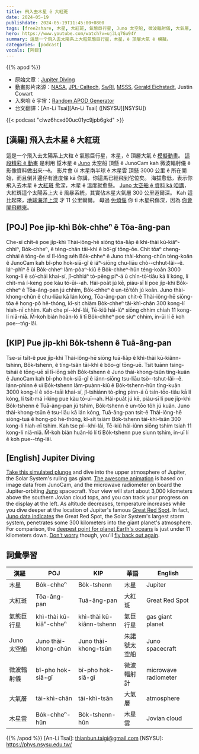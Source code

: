 ```yaml
---
title: 飛入去木星 ê 大紅斑
date: 2024-05-19
publishdate: 2024-05-19T11:45:00+0800
tags: [free2share, 木星, 大紅斑, 氣態巨行星, Juno 太空船, 微波輻射儀, 大氣層, 木星雲]
hero: https://www.youtube.com/watch?v=uj3Lq7Gu94Y
summary: 這是一个飛入去太陽系上大粒氣態巨行星，木星，ê 頂層大氣 ê 模擬。
categories: [podcast]
vocals: [阿錕]
---
```


{{% apod %}}

- 原始文章：[Jupiter Diving](https://apod.nasa.gov/apod/ap240519.html)
- 動畫影片來源：[NASA](https://www.nasa.gov/), [JPL-Caltech](https://www.jpl.nasa.gov/), [SwRI](https://www.swri.org/), [MSSS](https://www.msss.com/), [Gerald Eichstadt](https://www.planetary.org/profiles/gerald-eichstdt), Justin Cowart
- 入來咱 ê 宇宙：[Random APOD Generator](https://apod.nasa.gov/apod/random_apod.html)
- 台文翻譯：[An-Li Tsai][An-Li Tsai] ([NSYSU][NSYSU])

{{< podcast "clwz6hcxd00uc01yc9jpb6gkd" >}}

## [漢羅] 飛入去木星 ê 大紅斑
這是一个飛入去太陽系上大粒 ê 氣態巨行星，木星，ê 頂層大氣 ê [模擬動畫][Take this simulated plunge]。
[這段精彩 ê 動畫][The awesome animation] 是利用 踅木星 ê [Juno][Juno] 太空船 頂懸 ê JunoCam kah 微波輻射儀 ê 影像資料做出來--ê。
影片會 ùi 木星南半球 ê 木星雲 頂懸 3000 公里 ê 所在開始，而且倒爿邊仔有進度條 kā 你講，你這馬已經飛到佗位矣。
海拔愈低，表示你飛入去木星 ê [大紅斑][Great Red Spot] 愈深，木星 ê 溫度就愈懸。
[Juno 太空船 ê 資料 kā 咱講][Juno data indicates]，大紅斑這个太陽系上大 ê 風暴系統，其實佔木星大氣層 300 公里遐爾深。
Kah 這比起來，[地球海洋上深][deepest point for planet Earth's oceans] 才 11 公里爾爾。
毋過 [免煩惱][Don't worry] 你 tī 木星飛傷深，因為 [你會閣飛轉來][fly back out again]。

## [POJ] Poe ji̍p-khì Bo̍k-chheⁿ ê Tōa-âng-pan
Che-sī chi̍t-ê poe ji̍p-khì Thài-iông-hē siōng tōa-lia̍p ê khì-thài kū-kiâⁿ-chhiⁿ, Bo̍k-chheⁿ, ê téng-chân tāi-khì ê bô͘-gí tōng-ōe.
Chit tōaⁿ cheng-chhái ê tōng-ōe sī lī-iōng se̍h Bo̍k-chheⁿ ê Juno thài-khong-chûn téng-koân ê JunoCam kah bî-pho hok-siā-gî ê iáⁿ-siōng chu-liāu chò--chhut-lâi--ê.
Iáⁿ-phìⁿ ē ùi Bo̍k-chheⁿ lâm-pòaⁿ-kiû ê Bo̍k-chheⁿ-hûn téng-koân 3000 kong-lí ê só͘-chāi khai-sí, jî-chhiáⁿ tò-pêng piⁿ-á ū chìn-tō͘-tiâu kā lí kóng, lí chit-má í-keng poe kàu tó-ūi--ah.
Hái-poa̍t jú kē, piáu-sī lí poe ji̍p-khì Bo̍k-chheⁿ ê Tōa-âng-pan jú chhim, Bo̍k-chheⁿ ê un-tō͘ to̍h jú koân.
Juno thài-khong-chûn ê chu-liāu kā lán kóng, Tōa-âng-pan chit-ê Thài-iông-hē siōng-tōa ê hong-pō hē-thóng, kî-si̍t chiàm Bo̍k-chheⁿ tāi-khì-chân 300 kong-lí hiah-nī chhim.
Kah che pí--khí-lâi, Tē-kiû hái-iûⁿ siōng chhim chiah 11 kong-lí niā-niā.
M̄-koh bián hoân-ló lí tī Bo̍k-chheⁿ poe siuⁿ chhim, in-ūi lí ē koh poe--tńg-lâi.

## [KIP] Pue ji̍p-khì Bo̍k-tshenn ê Tuā-âng-pan
Tse-sī tsi̍t-ê pue ji̍p-khì Thài-iông-hē siōng tuā-lia̍p ê khì-thài kū-kiânn-tshinn, Bo̍k-tshenn, ê tíng-tsân tāi-khì ê bôo-gí tōng-uē.
Tsit tuānn tsing-tshái ê tōng-uē sī lī-iōng se̍h Bo̍k-tshenn ê Juno thài-khong-tsûn tíng-kuân ê JunoCam kah bî-pho hok-siā-gî ê iánn-siōng tsu-liāu tsò--tshut-lâi--ê.
Iánn-phìnn ē uì Bo̍k-tshenn lâm-puànn-kiû ê Bo̍k-tshenn-hûn tíng-kuân 3000 kong-lí ê sóo-tsāi khai-sí, jî-tshiánn tò-pîng pinn-á ū tsìn-tōo-tiâu kā lí kóng, lí tsit-má í-king pue kàu tó-uī--ah.
Hái-pua̍t jú kē, piáu-sī lí pue ji̍p-khì Bo̍k-tshenn ê Tuā-âng-pan jú tshim, Bo̍k-tshenn ê un-tōo to̍h jú kuân.
Juno thài-khong-tsûn ê tsu-liāu kā lán kóng, Tuā-âng-pan tsit-ê Thài-iông-hē siōng-tuā ê hong-pō hē-thóng, kî-si̍t tsiàm Bo̍k-tshenn tāi-khì-tsân 300 kong-lí hiah-nī tshim.
Kah tse pí--khí-lâi, Tē-kiû hái-iûnn siōng tshim tsiah 11 kong-lí niā-niā.
M̄-koh bián huân-ló lí tī Bo̍k-tshenn pue siunn tshim, in-uī lí ē koh pue--tńg-lâi.

## [English] Jupiter Diving
[Take this simulated plunge][Take this simulated plunge] and dive into the upper atmosphere of Jupiter, the Solar System's ruling gas giant.
[The awesome animation][The awesome animation] is based on image data from JunoCam, and the microwave radiometer on board the Jupiter-orbiting [Juno][Juno] spacecraft.
Your view will start about 3,000 kilometers above the southern Jovian cloud tops, and you can track your progress on the display at the left.
As altitude decreases, temperature increases while you dive deeper at the location of Jupiter's famous [Great Red Spot][Great Red Spot].
In fact, [Juno data indicates][Juno data indicates] the Great Red Spot, the Solar System's largest storm system, penetrates some 300 kilometers into the giant planet's atmosphere.
For comparison, the [deepest point for planet Earth's oceans][deepest point for planet Earth's oceans] is just under 11 kilometers down.
[Don't worry][Don't worry] though, you'll [fly back out again][fly back out again].

## 詞彙學習

|漢羅|POJ|KIP|華語|English|
|-|-|-|-|-|
|木星|Bo̍k-chheⁿ|Bo̍k-tshenn|木星|Jupiter|
|大紅斑|Tōa-âng-pan|Tuā-âng-pan|大紅斑|Great Red Spot|
|氣態巨行星|khì-thài kū-kiâⁿ-chheⁿ|khì-thài kū-kiânn-tshenn|氣巨行星|gas giant planet|
|Juno 太空船|Juno thài-khong-chûn|Juno thài-khong-tsûn|朱諾號太空船|Juno spacecraft|
|微波輻射儀|bî-pho hok-siā-gî|bî-pho hok-siā-gî|微波輻射計|microwave radiometer|
|大氣層|tāi-khì-chân|tāi-khì-tsân|大氣層|atmosphere|
|木星雲|Bo̍k-chheⁿ-hûn|Bo̍k-tshenn-hûn|木星雲|Jovian cloud|

{{% /apod %}}
[An-Li Tsai]: thianbun.taigi@gmail.com
[NSYSU]: https://phys.nsysu.edu.tw/

[copyright]: https://apod.nasa.gov/apod/fap/lib/about_apod.html#srapply
[License3]: https://creativecommons.org/licenses/by/3.0/
[License2]:https://creativecommons.org/licenses/by-nc-nd/2.0/

[Take this simulated plunge]:https://www.jpl.nasa.gov/images/pia22176-the-great-red-spot-plunge-animation
[The awesome animation]:https://photojournal.jpl.nasa.gov/catalog/PIA22176
[Juno]:https://science.nasa.gov/mission/juno/
[Great Red Spot]:https://apod.nasa.gov/apod/ap140518.html
[Juno data indicates]:https://photojournal.jpl.nasa.gov/catalog/PIA22177
[deepest point for planet Earth's oceans]:https://oceanservice.noaa.gov/facts/oceandepth.html
[Don't worry]:https://i.pinimg.com/originals/29/b6/46/29b646bac35adcf4c4061c571fa352b9.jpg
[fly back out again]:https://www.nasa.gov/mission_pages/juno/main/index.html
